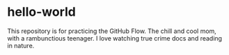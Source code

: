 # hello-world
This repository is for practicing the GitHub Flow.
The chill and cool mom, with a rambunctious teenager. I love watching true crime docs and reading in nature.
